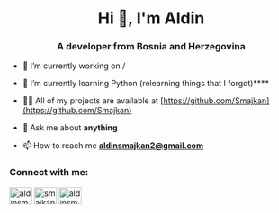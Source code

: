 <h1 align="center">Hi 👋, I'm Aldin</h1>
<h3 align="center">A developer from Bosnia and Herzegovina</h3>

- 🔭 I’m currently working on /

- 🌱 I’m currently learning Python (relearning things that I forgot)****

- 👨‍💻 All of my projects are available at [https://github.com/Smajkan](https://github.com/Smajkan)

- 💬 Ask me about **anything**

- 📫 How to reach me **aldinsmajkan2@gmail.com**

<h3 align="left">Connect with me:</h3>
<p align="left">

<a href="https://twitter.com/aldinsmajkan" target="blank"><img align="center" src="https://img.icons8.com/doodle/48/000000/twitter--v1.png" alt="aldinsmajkan" height="30" width="40" /></a>
<a href="https://fb.com/smajkan.aldin" target="blank"><img align="center" src="https://img.icons8.com/nolan/64/facebook-new.png" alt="smajkan.aldin" height="30" width="40" /></a>
<a href="https://instagram.com/aldinsmajkan" target="blank"><img align="center" src="https://img.icons8.com/metro/26/000000/instagram-new.png" alt="aldinsmajkan" height="30" width="40" /></a>
</p>




